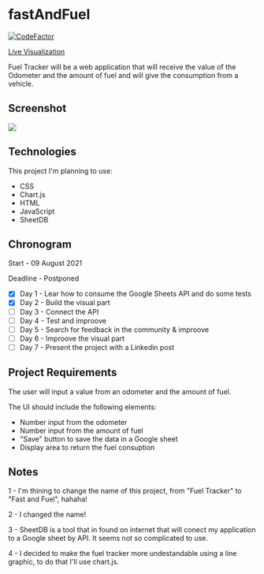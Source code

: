 # fastAndFuel

[![CodeFactor](https://www.codefactor.io/repository/github/jeflucas/fueltracker/badge)](https://www.codefactor.io/repository/github/jeflucas/fueltracker)

[Live Visualization](https://jeflucas.github.io/fuelTracker/index.html "Hello recruiter!")


Fuel Tracker will be a web application that will receive the value of the Odometer and the amount of fuel and will give the consumption from a vehicle.

## Screenshot


![](/img/Capture.JPG)

## Technologies

This project I'm planning to use:

- CSS
- Chart.js
- HTML
- JavaScript
- SheetDB

## Chronogram

Start    - 09 August 2021

Deadline - Postponed

- [x] Day 1 - Lear how to consume the Google Sheets API and do some tests
- [X] Day 2 - Build the visual part
- [ ] Day 3 - Connect the API
- [ ] Day 4 - Test and improove
- [ ] Day 5 - Search for feedback in the community & improove
- [ ] Day 6 - Improove the visual part
- [ ] Day 7 - Present the project with a Linkedin post

## Project Requirements

The user will input a value from an odometer and the amount of fuel.

The UI should include the following elements:

- Number input from the odometer
- Number input from the amount of fuel
- "Save" button to save the data in a Google sheet
- Display area to return the fuel consuption

## Notes 

1 - I'm thining to change the name of this project, from "Fuel Tracker" to "Fast and Fuel", hahaha!

2 - I changed the name!

3 - SheetDB is a tool that in found on internet that will conect my application to a Google sheet by API. It seems not so complicated to use.

4 - I decided to make the fuel tracker more undestandable using a line graphic, to do that I'll use chart.js.
